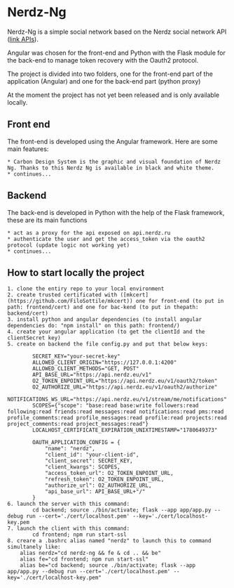 # Nerdz-Ng

Nerdz-Ng is a simple social network based on the Nerdz social network API ([link APIs](https://api.nerdz.eu/docs)).

Angular was chosen for the front-end and Python with the Flask module for the back-end to manage token recovery with the Oauth2 protocol.

The project is divided into two folders, one for the front-end part of the application (Angular) and one for the back-end part (python proxy)

At the moment the project has not yet been released and is only available locally.

## Front end
The front-end is developed using the Angular framework. Here are some main features:

    * Carbon Design System is the graphic and visual foundation of Nerdz Ng. Thanks to this Nerdz Ng is available in black and white theme.
    * continues...

## Backend
The back-end is developed in Python with the help of the Flask framework, these are its main functions

    * act as a proxy for the api exposed on api.nerdz.ru
    * authenticate the user and get the access_token via the oauth2 protocol (update logic not working yet)
    * continues...

## How to start locally the project
    1. clone the entiry repo to your local environment
    2. create trusted certificated with ([mkcert](https://github.com/FiloSottile/mkcert)) one for front-end (to put in path: frontend/cert) and one for bac-kend (to put in thepath: backend/cert)
    3. install python and angular dependencies (to install angular dependencies do: "npm install" on this path: frontend/)
    4. create your angular application (to get the clientId and the clientSecret key)
    5. create on backend the file config.py and put that below keys:

            SECRET_KEY="your-secret-key"
            ALLOWED_CLIENT_ORIGIN="https://127.0.0.1:4200"
            ALLOWED_CLIENT_METHODS="GET, POST"
            API_BASE_URL="https://api.nerdz.eu/v1"
            O2_TOKEN_ENPOINT_URL="https://api.nerdz.eu/v1/oauth2/token"
            O2_AUTHORIZE_URL="https://api.nerdz.eu/v1/oauth2/authorize"
            NOTIFICATIONS_WS_URL="https://api.nerdz.eu/v1/stream/me/notifications"
            SCOPES={"scope": "base:read base:write followers:read following:read friends:read messages:read notifications:read pms:read profile_comments:read profile_messages:read profile:read projects:read project_comments:read project_messages:read"}
            LOCALHOST_CERTIFICATE_EXPIRATION_UNIXTIMESTAMP="1780649373"

            OAUTH_APPLICATION_CONFIG = {
                "name": "nerdz",
                "client_id": "your-client-id",
                "client_secret": SECRET_KEY,
                "client_kwargs": SCOPES,
                "access_token_url": O2_TOKEN_ENPOINT_URL,
                "refresh_token": O2_TOKEN_ENPOINT_URL,
                "authorize_url": O2_AUTHORIZE_URL,
                "api_base_url": API_BASE_URL+"/"
            }
    6. launch the server with this command:
            cd backend; source ./bin/activate; flask --app app/app.py --debug run --cert='./cert/localhost.pem' --key='./cert/localhost-key.pem
    7. launch the client with this command:
            cd frontend; npm run start-ssl
    8. creare a .bashrc alias named "nerdz" to launch this to command simultanely like:
        alias nerdz="cd nerdz-ng && fe & cd .. && be"
        alias fe="cd frontend; npm run start-ssl"
        alias be="cd backend; source ./bin/activate; flask --app app/app.py --debug run --cert='./cert/localhost.pem' --key='./cert/localhost-key.pem"
